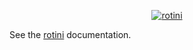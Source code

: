 <p style="text-align:center;">
  <a href="https://github.com/matthewgetz/rotini" target="_blank">
    <img alt="rotini" src="https://i.imgur.com/zFsgPBh.jpg" />
  </a>
</p>

See the [rotini]() documentation.
